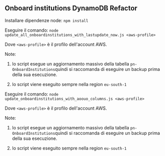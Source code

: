 ## Onboard institutions DynamoDB Refactor

Installare dipendenze node:
`npm install` 

Eseguire il comando:
`node update_all_onboardinstitutions_with_lastupdate_now.js <aws-profile>`

Dove `<aws-profile>` è il profilo dell'account AWS.

Note: 

1) lo script esegue un aggiornamento massivo della tabella `pn-OnboardInstitutions`quindi si raccomanda di eseguire un backup prima della sua esecuzione.

2) lo script viene eseguito sempre nella region `eu-south-1` 

Eseguire il comando:
`node update_onboardinstitutions_with_aoouo_columns.js <aws-profile>`

Dove `<aws-profile>` è il profilo dell'account AWS.

Note:

1) lo script esegue un aggiornamento massivo della tabella `pn-OnboardInstitutions`quindi si raccomanda di eseguire un backup prima della sua esecuzione.

2) lo script viene eseguito sempre nella region `eu-south-1` 

